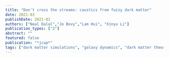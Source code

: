```yaml
---
title: "Don't cross the streams: caustics from fuzzy dark matter"
date: 2021-03
publishDate: 2021-01
authors: ["Neal Dalal","Jo Bovy","Lam Hui", "Xinyu Li"]
publication_types: ["2"]
abstract: ""
featured: false
publication: "*jcap*"
tags: ["dark matter simulations", "galaxy dynamics", "dark matter theory", "Astrophysics - Cosmology and Nongalactic Astrophysics"]
---
```


